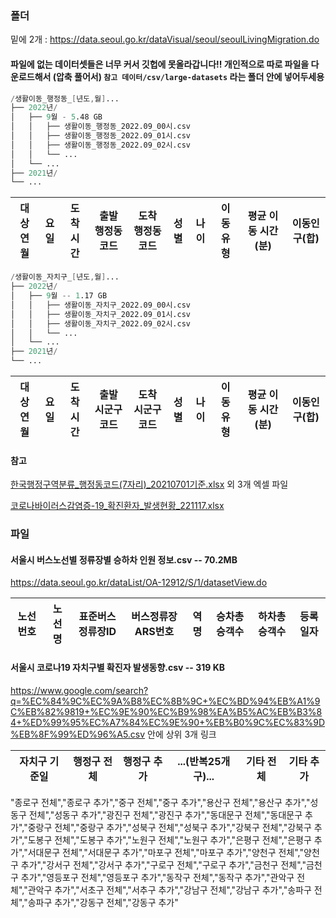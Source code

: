 ### 폴더

밑에 2개 : https://data.seoul.go.kr/dataVisual/seoul/seoulLivingMigration.do


#### **파일에 없는 데이터셋들은 너무 커서 깃헙에 못올라갑니다!!** 개인적으로 따로 파일을 다운로드해서 (압축 풀어서) `참고 데이터/csv/large-datasets` 라는 폴더 안에 넣어두세용

```s
/생활이동_행정동_[년도,월]... 
├── 2022년/
│   ├── 9월 - 5.48 GB
│   │   ├── 생활이동_행정동_2022.09_00시.csv
│   │   ├── 생활이동_행정동_2022.09_01시.csv
│   │   ├── 생활이동_행정동_2022.09_02시.csv
│   │   └── ...
│   └── ...
├── 2021년/
└── ...
```
| 대상연월 | 요일 | 도착시간 | 출발 행정동 코드 | 도착 행정동 코드 | 성별 | 나이 | 이동유형 | 평균 이동 시간(분) | 이동인구(합) |
|----------|------|----------|------------------|------------------|------|------|----------|--------------------|--------------|

```s
/생활이동_자치구_[년도,월]... 
├── 2022년/
│   ├── 9월 -- 1.17 GB
│   │   ├── 생활이동_자치구_2022.09_00시.csv
│   │   ├── 생활이동_자치구_2022.09_01시.csv
│   │   ├── 생활이동_자치구_2022.09_02시.csv
│   │   └── ...
│   └── ...
├── 2021년/
└── ...
```
| 대상연월 | 요일 | 도착시간 | 출발 시군구 코드 | 도착 시군구 코드 | 성별 | 나이 | 이동유형 | 평균 이동 시간(분) | 이동인구(합) |
|----------|------|----------|------------------|------------------|------|------|----------|--------------------|--------------|

#### 참고 
[한국행정구역분류_행정동코드(7자리)_20210701기준.xlsx](/datasets/%ED%95%9C%EA%B5%AD%ED%96%89%EC%A0%95%EA%B5%AC%EC%97%AD%EB%B6%84%EB%A5%98_%ED%96%89%EC%A0%95%EB%8F%99%EC%BD%94%EB%93%9C(7%EC%9E%90%EB%A6%AC)_20210701%EA%B8%B0%EC%A4%80.xlsx) 외 3개 엑셀 파일

[코로나바이러스감염증-19_확진환자_발생현황_221117.xlsx](/datasets/%EC%BD%94%EB%A1%9C%EB%82%98%EB%B0%94%EC%9D%B4%EB%9F%AC%EC%8A%A4%EA%B0%90%EC%97%BC%EC%A6%9D-19_%ED%99%95%EC%A7%84%ED%99%98%EC%9E%90_%EB%B0%9C%EC%83%9D%ED%98%84%ED%99%A9_221117.xlsx)

### 파일

#### 서울시 버스노선별 정류장별 승하차 인원 정보.csv -- 70.2MB

https://data.seoul.go.kr/dataList/OA-12912/S/1/datasetView.do

| 노선번호 | 노선명 | 표준버스정류장ID | 버스정류장ARS번호 | 역명 | 승차총승객수 | 하차총승객수 | 등록일자 |
|----------|--------|------------------|-------------------|------|--------------|--------------|----------|


<!-- #### 지하철+혼잡도_20221110021207.csv -- 1.41 KB

https://data.seoul.go.kr/dataList/262/S/2/datasetView.do

_과거에 서울메트로,도시철도공사 등 최근(2017) 부터 서울교통공사 등._

| 시점 | 서울교통공사 | 서울교통공사 | 서울교통공사 | 서울교통공사 | 서울교통공사 | 서울교통공사 | 서울교통공사 | 서울교통공사 | 서울교통공사 | 서울시메트로9호선 | 서울시메트로9호선 | 서울시메트로9호선 | 서울시메트로9호선 | 우이신설도시철도 | 혼잡도평균 | 서울메트로 | 서울메트로 | 서울메트로 | 서울메트로 | 서울메트로 | 도시철도공사 | 도시철도공사 | 도시철도공사 | 도시철도공사 | 도시철도공사 |
|------|--------------|--------------|--------------|--------------|--------------|--------------|--------------|--------------|--------------|-------------------|-------------------|-------------------|-------------------|------------------|------------|------------|------------|------------|------------|------------|--------------|--------------|--------------|--------------|--------------|
| 시점 | 평균         | 1호선        | 2호선        | 3호선        | 4호선        | 5호선        | 6호선        | 7호선        | 8호선        | 소계              | 1단계             | 2단계             | 3단계             | 소계             | 소계       | 평균       | 1호선      | 2호선      | 3호선      | 4호선      | 평균         | 5호선        | 6호선        | 7호선        | 8호선        | -->

#### 서울시 코로나19 자치구별 확진자 발생동향.csv -- 319 KB 

https://www.google.com/search?q=%EC%84%9C%EC%9A%B8%EC%8B%9C+%EC%BD%94%EB%A1%9C%EB%82%9819+%EC%9E%90%EC%B9%98%EA%B5%AC%EB%B3%84+%ED%99%95%EC%A7%84%EC%9E%90+%EB%B0%9C%EC%83%9D%EB%8F%99%ED%96%A5.csv 안에 상위 3개 링크

| 자치구 기준일 | 행정구 전체 | 행정구 추가 | ...(반복25개구)... | 기타 전체 | 기타 추가 |
|-|-|-|-|-|-|

"종로구 전체","종로구 추가","중구 전체","중구 추가","용산구 전체","용산구 추가","성동구 전체","성동구 추가","광진구 전체","광진구 추가","동대문구 전체","동대문구 추가","중랑구 전체","중랑구 추가","성북구 전체","성북구 추가","강북구 전체","강북구 추가","도봉구 전체","도봉구 추가","노원구 전체","노원구 추가","은평구 전체","은평구 추가","서대문구 전체","서대문구 추가","마포구 전체","마포구 추가","양천구 전체","양천구 추가","강서구 전체","강서구 추가","구로구 전체","구로구 추가","금천구 전체","금천구 추가","영등포구 전체","영등포구 추가","동작구 전체","동작구 추가","관악구 전체","관악구 추가","서초구 전체","서추구 추가","강남구 전체","강남구 추가","송파구 전체","송파구 추가","강동구 전체","강동구 추가"
